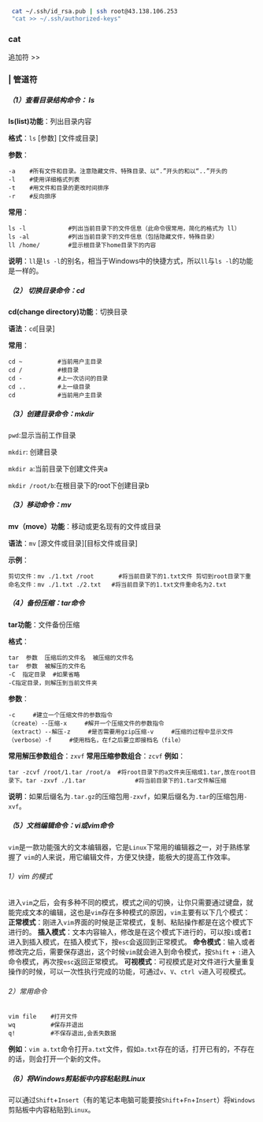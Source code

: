 

```bash
 cat ~/.ssh/id_rsa.pub | ssh root@43.138.106.253 
 "cat >> ~/.ssh/authorized-keys"
```



### cat

追加符 >>





### | 管道符





##### （1）查看目录结构命令： ls

**ls(list)功能**：列出目录内容 

**格式**：`ls` [参数] [文件或目录] 

**参数**：

```
-a    #所有文件和目录。注意隐藏文件、特殊目录、以“.”开头的和以“..”开头的
-l    #使用详细格式列表
-t    #用文件和目录的更改时间排序
-r    #反向排序
```





**常用**：

```
ls -l            #列出当前目录下的文件信息（此命令很常用，简化的格式为 ll）
ls -al           #列出当前目录下的文件信息（包括隐藏文件，特殊目录）
ll /home/        #显示根目录下home目录下的内容
```

**说明**：`ll`是`ls -l`的别名，相当于Windows中的快捷方式，所以`ll`与`ls -l`的功能是一样的。

##### （2） 切换目录命令：cd

**cd(change directory)功能**：切换目录 

**语法**：`cd`[目录] 

**常用**：

```
cd ~          #当前用户主目录
cd /          #根目录
cd -          #上一次访问的目录
cd ..         #上一级目录
cd            #当前用户主目录
```

##### （3）创建目录命令：mkdir

`pwd`:显示当前工作目录 

`mkdir`: 创建目录 

`mkdir a`:当前目录下创建文件夹a 

`mkdir /root/b`:在根目录下的root下创建目录b

##### （3）移动命令：mv

**mv（move）功能**：移动或更名现有的文件或目录

**语法**：`mv` [源文件或目录][目标文件或目录] 

**示例**：

```
剪切文件：mv ./1.txt /root       #将当前目录下的1.txt文件 剪切到root目录下重命名文件：mv ./1.txt ./2.txt   #将当前目录下的1.txt文件重命名为2.txt
```

##### （4）备份压缩：tar命令

**tar功能**：文件备份压缩 

**格式**：

```
tar  参数  压缩后的文件名  被压缩的文件名
tar  参数  被解压的文件名  
-C  指定目录  #如果省略
-C指定目录，则解压到当前文件夹
```

**参数**：

```
-c     #建立一个压缩文件的参数指令
（create）--压缩-x     #解开一个压缩文件的参数指令
（extract）--解压-z     #是否需要用gzip压缩-v     #压缩的过程中显示文件（verbose）-f     #使用档名，在f之后要立即接档名（file）
```

**常用解压参数组合**：`zxvf` **常用压缩参数组合**：`zcvf` **例如**：

```
tar -zcvf /root/1.tar /root/a  #将root目录下的a文件夹压缩成1.tar,放在root目录下。tar -zxvf ./1.tar              #将当前目录下的1.tar文件解压缩
```

**说明**：如果后缀名为`.tar.gz`的压缩包用`-zxvf`，如果后缀名为`.tar`的压缩包用`-xvf`。

##### （5）文档编辑命令：vi或vim命令

`vim`是一款功能强大的文本编辑器，它是`Linux`下常用的编辑器之一，对于熟练掌握了 `vim`的人来说，用它编辑文件，方便又快捷，能极大的提高工作效率。

###### 1）vim 的模式

进入`vim`之后，会有多种不同的模式，模式之间的切换，让你只需要通过键盘，就能完成文本的编辑，这也是`vim`存在多种模式的原因，`vim`主要有以下几个模式： **正常模式**：刚进入`vim`界面的时候是正常模式，复制、粘贴操作都是在这个模式下进行的。 **插入模式**：文本内容输入，修改是在这个模式下进行的，可以按`i`或者`I`进入到插入模式，在插入模式下，按`esc`会返回到正常模式。 **命令模式**：输入或者修改完之后，需要保存退出，这个时候`vim`就会进入到命令模式，按`Shift` + `:`进入命令模式，再次按`esc`返回正常模式。 **可视模式**：可视模式是对文件进行大量重复操作的时候，可以一次性执行完成的功能，可通过`v`、`V`、`ctrl v`进入可视模式。

###### 2）常用命令

```
vim file    #打开文件
wq          #保存并退出
q!          #不保存退出,会丢失数据
```

**例如**：`vim a.txt`命令打开`a.txt`文件，假如`a.txt`存在的话，打开已有的，不存在的话，则会打开一个新的文件。

##### （6）将Windows剪贴板中内容粘贴到Linux

可以通过`Shift`+`Insert`（有的笔记本电脑可能要按`Shift`+`Fn`+`Insert`）将`Windows`剪贴板中内容粘贴到`Linux`。